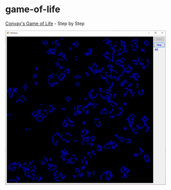 # game-of-life
[Convay's Game of Life](https://www.conwaylife.com/) - Step by Step

![screen-shot](ScreenShot.png)
